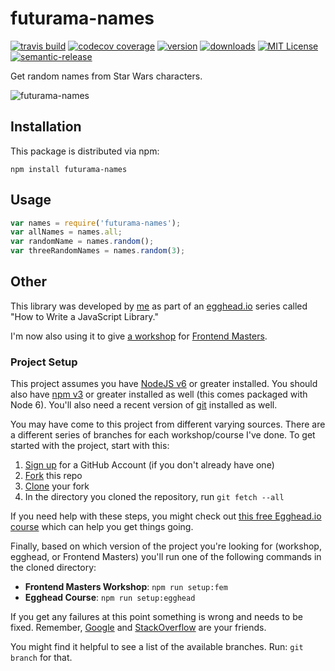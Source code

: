 # futurama-names

[![travis build](https://img.shields.io/travis/kentcdodds/futurama-names.svg?style=flat-square)](https://travis-ci.org/kentcdodds/futurama-names)
[![codecov coverage](https://img.shields.io/codecov/c/github/kentcdodds/futurama-names.svg?style=flat-square)](https://codecov.io/github/kentcdodds/futurama-names)
[![version](https://img.shields.io/npm/v/futurama-names.svg?style=flat-square)](http://npm.im/futurama-names)
[![downloads](https://img.shields.io/npm/dm/futurama-names.svg?style=flat-square)](http://npm-stat.com/charts.html?package=futurama-names&from=2015-08-01)
[![MIT License](https://img.shields.io/npm/l/futurama-names.svg?style=flat-square)](http://opensource.org/licenses/MIT)
[![semantic-release](https://img.shields.io/badge/%20%20%F0%9F%93%A6%F0%9F%9A%80-semantic--release-e10079.svg?style=flat-square)](https://github.com/semantic-release/semantic-release)

Get random names from Star Wars characters.

![futurama-names](other/futurama-names.gif)

## Installation

This package is distributed via npm:

```
npm install futurama-names
```

## Usage

```javascript
var names = require('futurama-names');
var allNames = names.all;
var randomName = names.random();
var threeRandomNames = names.random(3);
```

## Other

This library was developed by [me](https://twitter.com/kentcdodds) as part of an
[egghead.io](http://egghead.io/) series called "How to Write a JavaScript Library."

I'm now also using it to give [a workshop](http://kcd.im/fem-oss) for
[Frontend Masters](https://frontendmasters.com).

### Project Setup

This project assumes you have [NodeJS v6](http://nodejs.org/) or greater installed. You should
also have [npm v3](https://www.npmjs.com/) or greater installed as well (this comes packaged
with Node 6). You'll also need a recent version of [git](https://git-scm.com/) installed
as well.

You may have come to this project from different varying sources. There are a
different series of branches for each workshop/course I've done. To get started with
the project, start with this:

1. [Sign up](https://github.com/join) for a GitHub Account (if you don't already have one)
2. [Fork](https://help.github.com/articles/fork-a-repo/) this repo
3. [Clone](https://help.github.com/articles/cloning-a-repository/) your fork
4. In the directory you cloned the repository, run `git fetch --all`

If you need help with these steps, you might check out
[this free Egghead.io course](http://kcd.im/pull-request) which can help you get things going.

Finally, based on which version of the project you're looking for (workshop, egghead, or
Frontend Masters) you'll run one of the following commands in the cloned directory:

- **Frontend Masters Workshop**: `npm run setup:fem`
- **Egghead Course**: `npm run setup:egghead`

If you get any failures at this point something is wrong and needs to be fixed. Remember,
[Google](https://google.com) and [StackOverflow](https://stackoverflow.com) are your friends.

You might find it helpful to see a list of the available branches. Run: `git branch` for that.
